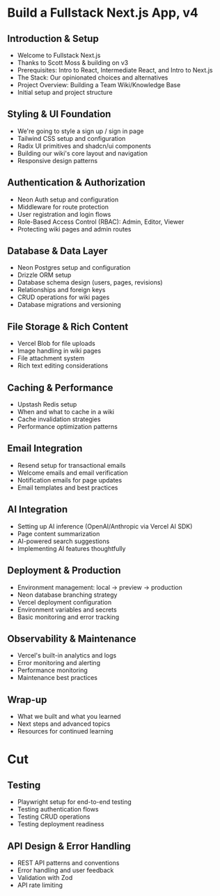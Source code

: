 # Build a Fullstack Next.js App, v4

## Introduction & Setup

- Welcome to Fullstack Next.js
- Thanks to Scott Moss & building on v3
- Prerequisites: Intro to React, Intermediate React, and Intro to Next.js
- The Stack: Our opinionated choices and alternatives
- Project Overview: Building a Team Wiki/Knowledge Base
- Initial setup and project structure

## Styling & UI Foundation

- We're going to style a sign up / sign in page
- Tailwind CSS setup and configuration
- Radix UI primitives and shadcn/ui components
- Building our wiki's core layout and navigation
- Responsive design patterns

## Authentication & Authorization

- Neon Auth setup and configuration
- Middleware for route protection
- User registration and login flows
- Role-Based Access Control (RBAC): Admin, Editor, Viewer
- Protecting wiki pages and admin routes

## Database & Data Layer

- Neon Postgres setup and configuration
- Drizzle ORM setup
- Database schema design (users, pages, revisions)
- Relationships and foreign keys
- CRUD operations for wiki pages
- Database migrations and versioning

## File Storage & Rich Content

- Vercel Blob for file uploads
- Image handling in wiki pages
- File attachment system
- Rich text editing considerations

## Caching & Performance

- Upstash Redis setup
- When and what to cache in a wiki
- Cache invalidation strategies
- Performance optimization patterns

## Email Integration

- Resend setup for transactional emails
- Welcome emails and email verification
- Notification emails for page updates
- Email templates and best practices

## AI Integration

- Setting up AI inference (OpenAI/Anthropic via Vercel AI SDK)
- Page content summarization
- AI-powered search suggestions
- Implementing AI features thoughtfully

## Deployment & Production

- Environment management: local → preview → production
- Neon database branching strategy
- Vercel deployment configuration
- Environment variables and secrets
- Basic monitoring and error tracking

## Observability & Maintenance

- Vercel's built-in analytics and logs
- Error monitoring and alerting
- Performance monitoring
- Maintenance best practices

## Wrap-up

- What we built and what you learned
- Next steps and advanced topics
- Resources for continued learning

# Cut

## Testing

- Playwright setup for end-to-end testing
- Testing authentication flows
- Testing CRUD operations
- Testing deployment readiness

## API Design & Error Handling

- REST API patterns and conventions
- Error handling and user feedback
- Validation with Zod
- API rate limiting
